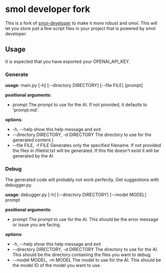 # smol developer fork

This is a fork of [smol-developer](https://github.com/smol-ai/developer) to make it more robust and smol. This will let you store just a few script files in your project that is powered by smol developer.


## Usage
It is expected that you have exported your OPENAI_API_KEY.

### Generate
**usage**: main.py [-h] [--directory DIRECTORY] [--file FILE] [prompt]

**positional arguments**:
-  prompt                The prompt to use for the AI. If not provided, it defaults to 'prompt.md'.

**options**:
-  -h, --help            show this help message and exit
-  --directory DIRECTORY, -d DIRECTORY
                        The directory to use for the generated content.)
-  --file FILE, -f FILE  Generates only the specified filename. If not provided the files in
                        <directory>/filelist.txt will be generated. If this file doesn't exist it will be
                        generated by the AI
### Debug
The generated code will probably not work perfectly. Get suggestions with debugger.py.

**usage**: debugger.py [-h] [--directory DIRECTORY] [--model MODEL] prompt

**positional arguments**:
-  prompt                The prompt to use for the AI. This should be the error message or issue you are facing.

**options**:
 - -h, --help            show this help message and exit
 - --directory DIRECTORY, -d DIRECTORY
                        The directory to use for the AI. This should be the directory containing the files you
                        want to debug.
 -  --model MODEL, -m MODEL
                        The model to use for the AI. This should be the model ID of the model you want to use.
